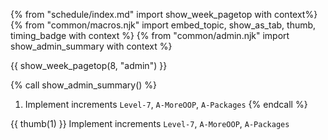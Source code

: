 {% from "schedule/index.md" import show_week_pagetop with context%}
{% from "common/macros.njk" import embed_topic, show_as_tab, thumb, timing_badge with context %}
{% from "common/admin.njk" import show_admin_summary with context %}

{{ show_week_pagetop(8, "admin") }}

{% call show_admin_summary() %}
1. Implement increments `Level-7`, `A-MoreOOP`, `A-Packages`
{% endcall %}

{{ thumb(1) }}  Implement increments `Level-7`, `A-MoreOOP`, `A-Packages`

<div class="indented">
<include src="dukeFragment.md" boilerplate var-displacement="../.." var-header="**`Level-7`: Save**" var-fragment="text.md#Level-7" />
<include src="dukeFragment.md" boilerplate var-displacement="../.." var-header="**`A-MoreOOP`: More OOP**" var-fragment="extensions.mbdf#A-MoreOOP" />
<include src="dukeFragment.md" boilerplate var-displacement="../.." var-header="**`A-Packages`: Java Packages**" var-fragment="extensions.mbdf#A-Packages" />


</div>

